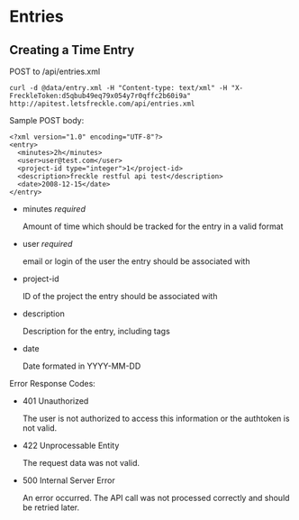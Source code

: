 Entries
=======

Creating a Time Entry
---------------------

POST to /api/entries.xml

    curl -d @data/entry.xml -H "Content-type: text/xml" -H "X-FreckleToken:d5qbub49eq79x054y7r0qffc2b60i9a" http://apitest.letsfreckle.com/api/entries.xml

Sample POST body:

    <?xml version="1.0" encoding="UTF-8"?>
    <entry>
      <minutes>2h</minutes>
      <user>user@test.com</user>
      <project-id type="integer">1</project-id>
      <description>freckle restful api test</description>
      <date>2008-12-15</date>
    </entry>

  * minutes *required*

    Amount of time which should be tracked for the entry in a valid format

  * user *required*

    email or login of the user the entry should be associated with

  * project-id

    ID of the project the entry should be associated with

  * description

    Description for the entry, including tags

  * date

    Date formated in YYYY-MM-DD

Error Response Codes:

  * 401 Unauthorized

    The user is not authorized to access this information or the authtoken is not valid.

  * 422 Unprocessable Entity

    The request data was not valid.

  * 500 Internal Server Error

    An error occurred. The API call was not processed correctly and should be retried later.
